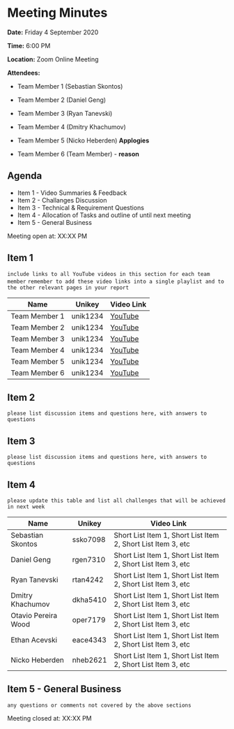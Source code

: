 # Meeting Minutes

**Date:** Friday 4 September 2020

**Time:** 6:00 PM

**Location:** Zoom Online Meeting

**Attendees:**

* Team Member 1 (Sebastian Skontos)
* Team Member 2 (Daniel Geng)
* Team Member 3 (Ryan Tanevski)
* Team Member 4 (Dmitry Khachumov)
* Team Member 5 (Nicko Heberden)
**Applogies**

* Team Member 6 (Team Member) - __reason__

## Agenda

* Item 1 - Video Summaries & Feedback
* Item 2 - Challanges Discussion
* Item 3 - Technical & Requirement Questions
* Item 4 - Allocation of Tasks and outline of until next meeting
* Item 5 - General Business

Meeting open at: XX:XX PM

## Item 1

`include links to all YouTube videos in this section for each team member`
`remember to add these video links into a single playlist and to the other relevant pages in your report`

| Name | Unikey | Video Link |
|--|--|--|
| Team Member 1 | unik1234 | [YouTube]() |
| Team Member 2 | unik1234 | [YouTube]() |
| Team Member 3 | unik1234 | [YouTube]() |
| Team Member 4 | unik1234 | [YouTube]() |
| Team Member 5 | unik1234 | [YouTube]() |
| Team Member 6 | unik1234 | [YouTube]() |


## Item 2

`please list discussion items and questions here, with answers to questions`


## Item 3

`please list discussion items and questions here, with answers to questions`

## Item 4

`please update this table and list all challenges that will be achieved in next week`

| Name | Unikey | Video Link |
|--|--|--|
| Sebastian Skontos | ssko7098 | Short List Item 1, Short List Item 2, Short List Item 3, etc |
| Daniel Geng | rgen7310 | Short List Item 1, Short List Item 2, Short List Item 3, etc |
| Ryan Tanevski | rtan4242 | Short List Item 1, Short List Item 2, Short List Item 3, etc |
| Dmitry Khachumov | dkha5410 | Short List Item 1, Short List Item 2, Short List Item 3, etc |
| Otavio Pereira Wood | oper7179 | Short List Item 1, Short List Item 2, Short List Item 3, etc |
| Ethan Acevski | eace4343 | Short List Item 1, Short List Item 2, Short List Item 3, etc |
| Nicko Heberden | nheb2621 | Short List Item 1, Short List Item 2, Short List Item 3, etc |

## Item 5 - General Business

`any questions or comments not covered by the above sections`


Meeting closed at:  XX:XX PM

